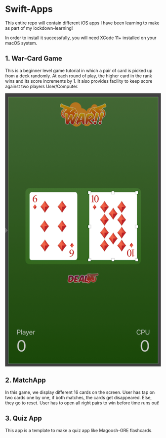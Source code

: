 # Swift-Apps

This entire repo will contain different iOS apps I have been learning to make as part of my lockdown-learning!

In order to install it successfully, you will need XCode 11+ installed on your macOS system. 


## 1. War-Card Game
This is a beginner level game tutorial in which a pair of card is picked up from a deck randomly. At each round of play, the higher card in the rank wins and its score increments by 1. It also provides facility to keep score against two players User/Computer. 

![Alt Text](/warcard-front.png)

## 2. MatchApp
In this game, we display different 16 cards on the screen. User has tap on two cards one by one, if both matches, the cards get disappeared. Else, they go to reset. User has to open all right pairs to win before time runs out!


## 3. Quiz App
This app is a template to make a quiz app like Magoosh-GRE flashcards. 
